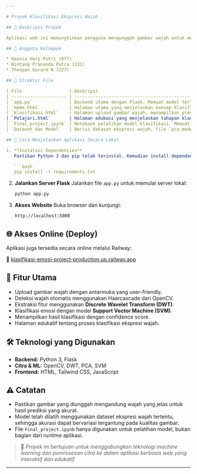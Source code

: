 ```yaml
---

# Proyek Klasifikasi Ekspresi Wajah

## 📌 Deskripsi Proyek

Aplikasi web ini memungkinkan pengguna mengunggah gambar wajah untuk mengklasifikasikan ekspresi emosi secara otomatis. Sistem memanfaatkan model machine learning yang telah dilatih sebelumnya dan teknik pemrosesan citra seperti deteksi wajah dan ekstraksi fitur sebelum melakukan klasifikasi.

## 👥 Anggota Kelompok

* Hannia Hary Putri (077)
* Bintang Prananda Putra (131)
* Theopan Gerard N (227)

## 📁 Struktur File

| File                  | Deskripsi                                                                                                                                                                                           |
| --------------------- | ----------------------------------------------------------------------------------------------------------------------------------------------------
| `app.py`              | Backend utama dengan Flask. Memuat model terlatih (PCA, SVM, encoder label), menangani upload gambar, mendeteksi wajah dengan OpenCV, mengekstrak fitur (DWT), dan mengembalikan hasil klasifikasi. |
| `Home.html`           | Halaman utama yang menjelaskan konsep klasifikasi ekspresi wajah, teknologi yang digunakan, serta aplikasinya. Didukung Tailwind CSS dan JavaScript.                                                |
| `klasifikasi.html`    | Halaman upload gambar wajah, menampilkan preview gambar, info file, serta hasil klasifikasi emosi dengan confidence score.                                                                          |
| `Pelajari.html`       | Halaman edukasi yang menjelaskan tahapan klasifikasi: deteksi wajah, grayscale, augmentasi, normalisasi, DWT, dan klasifikasi SVM.                                                                  |
| `Final_project.ipynb` | Notebook pelatihan model klasifikasi. Memuat proses training, pembuatan label, PCA, dan pelatihan SVM menggunakan dataset ekspresi wajah.                                                           |
| `Dataset dan Model`   | Berisi dataset ekspresi wajah, file `pca_model.pkl`, `svm_model.pkl`, dan label yang digunakan pada backend untuk prediksi.                                                                         |

## 🚀 Cara Menjalankan Aplikasi Secara Lokal

1. **Instalasi Dependencies**
   Pastikan Python 3 dan pip telah terinstal. Kemudian install dependencies:

   ```bash
   pip install -r requirements.txt
   ```

2. **Jalankan Server Flask**
   Jalankan file `app.py` untuk memulai server lokal:

   ```bash
   python app.py
   ```

3. **Akses Website**
   Buka browser dan kunjungi:

   ```
   http://localhost:5000
   ```

## 🌐 Akses Online (Deploy)

Aplikasi juga tersedia secara online melalui Railway:

🔗 [klasifikasi-emosi-project-production.up.railway.app](https://klasifikasi-emosi-project-production.up.railway.app)

## 🌟 Fitur Utama

* Upload gambar wajah dengan antarmuka yang user-friendly.
* Deteksi wajah otomatis menggunakan Haarcascade dari OpenCV.
* Ekstraksi fitur menggunakan **Discrete Wavelet Transform (DWT)**.
* Klasifikasi emosi dengan model **Support Vector Machine (SVM)**.
* Menampilkan hasil klasifikasi dengan confidence score.
* Halaman edukatif tentang proses klasifikasi ekspresi wajah.

## 🛠 Teknologi yang Digunakan

* **Backend:** Python 3, Flask
* **Citra & ML:** OpenCV, DWT, PCA, SVM
* **Frontend:** HTML, Tailwind CSS, JavaScript

## ⚠️ Catatan

* Pastikan gambar yang diunggah mengandung wajah yang jelas untuk hasil prediksi yang akurat.
* Model telah dilatih menggunakan dataset ekspresi wajah tertentu, sehingga akurasi dapat bervariasi tergantung pada kualitas gambar.
* File `Final_project.ipynb` hanya digunakan untuk pelatihan model, bukan bagian dari runtime aplikasi.

> 📂 *Proyek ini bertujuan untuk menggabungkan teknologi machine learning dan pemrosesan citra ke dalam aplikasi berbasis web yang interaktif dan edukatif.*

---
```


